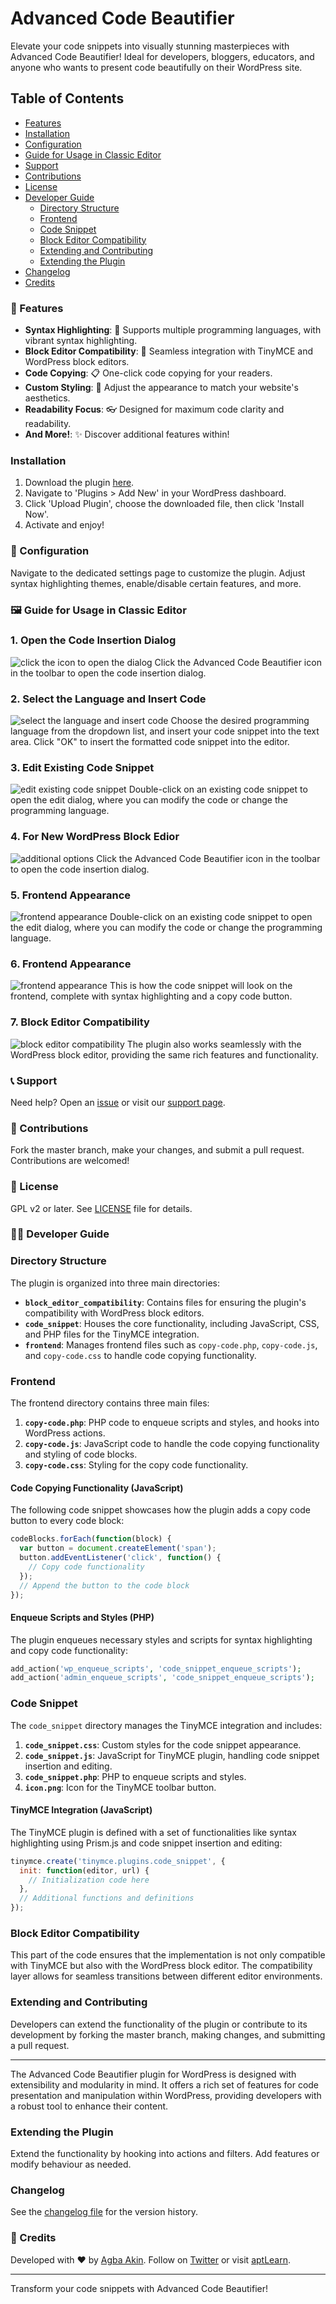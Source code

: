 # Advanced Code Beautifier

Elevate your code snippets into visually stunning masterpieces with Advanced Code Beautifier! Ideal for developers, bloggers, educators, and anyone who wants to present code beautifully on their WordPress site.



## Table of Contents
- [Features](#-Features)
- [Installation](#installation)
- [Configuration](#-configuration)
- [Guide for Usage in Classic Editor](#%EF%B8%8F-guide-for-usage-in-classic-editor)
- [Support](#-support)
- [Contributions](#-contributions)
- [License](#-license)
- [Developer Guide](#-developer-guide)
  - [Directory Structure](#directory-structure)
  - [Frontend](#frontend)
  - [Code Snippet](#code-snippet)
  - [Block Editor Compatibility](#block-editor-compatibility)
  - [Extending and Contributing](#extending-and-contributing)
  - [Extending the Plugin](#extending-the-plugin)
- [Changelog](#changelog)
- [Credits](#-credits)



### 🎨 Features
- **Syntax Highlighting**: 🌈 Supports multiple programming languages, with vibrant syntax highlighting.
- **Block Editor Compatibility**: 🧩 Seamless integration with TinyMCE and WordPress block editors.
- **Code Copying**: 📋 One-click code copying for your readers.
- **Custom Styling**: 💅 Adjust the appearance to match your website's aesthetics.
- **Readability Focus**: 👓 Designed for maximum code clarity and readability.
- **And More!**: ✨ Discover additional features within!

### Installation
1. Download the plugin [here]([link-to-plugin](https://akinolaakeem.com/wp-content/uploads/2023/08/codesnippet-1.zip)).
2. Navigate to 'Plugins > Add New' in your WordPress dashboard.
3. Click 'Upload Plugin', choose the downloaded file, then click 'Install Now'.
4. Activate and enjoy!

### 🔧 Configuration
Navigate to the dedicated settings page to customize the plugin. Adjust syntax highlighting themes, enable/disable certain features, and more.

### 🖼️ Guide for Usage in Classic Editor

### 1. Open the Code Insertion Dialog
![click the icon to open the dialog](./screenshots/screenshot3.png)
Click the Advanced Code Beautifier icon in the toolbar to open the code insertion dialog.

### 2. Select the Language and Insert Code
![select the language and insert code](./screenshots/screenshot2.png)
Choose the desired programming language from the dropdown list, and insert your code snippet into the text area. Click "OK" to insert the formatted code snippet into the editor.

### 3. Edit Existing Code Snippet
![edit existing code snippet](./screenshots/screenshot1.png)
Double-click on an existing code snippet to open the edit dialog, where you can modify the code or change the programming language.

### 4. For New WordPress Block Edior
![additional options](./screenshots/screenshot4.png)
Click the Advanced Code Beautifier icon in the toolbar to open the code insertion dialog.

### 5. Frontend Appearance
![frontend appearance](./screenshots/screenshot5.png)
Double-click on an existing code snippet to open the edit dialog, where you can modify the code or change the programming language.


### 6. Frontend Appearance
![frontend appearance](./screenshots/screenshot7.png)
This is how the code snippet will look on the frontend, complete with syntax highlighting and a copy code button.

### 7. Block Editor Compatibility
![block editor compatibility](./screenshots/screenshot6.png)
The plugin also works seamlessly with the WordPress block editor, providing the same rich features and functionality.


### 📞 Support
Need help? Open an [issue](link-to-support-forum) or visit our [support page](link-to-support-page).

### 🤝 Contributions
Fork the master branch, make your changes, and submit a pull request. Contributions are welcomed!

### 📜 License
GPL v2 or later. See [LICENSE](LICENSE) file for details.

### 👨‍💻 Developer Guide
### Directory Structure
The plugin is organized into three main directories:
- **`block_editor_compatibility`**: Contains files for ensuring the plugin's compatibility with WordPress block editors.
- **`code_snippet`**: Houses the core functionality, including JavaScript, CSS, and PHP files for the TinyMCE integration.
- **`frontend`**: Manages frontend files such as `copy-code.php`, `copy-code.js`, and `copy-code.css` to handle code copying functionality.

### Frontend
The frontend directory contains three main files:
1. **`copy-code.php`**: PHP code to enqueue scripts and styles, and hooks into WordPress actions.
2. **`copy-code.js`**: JavaScript code to handle the code copying functionality and styling of code blocks.
3. **`copy-code.css`**: Styling for the copy code functionality.

#### Code Copying Functionality (JavaScript)
The following code snippet showcases how the plugin adds a copy code button to every code block:
```javascript
codeBlocks.forEach(function(block) {
  var button = document.createElement('span');
  button.addEventListener('click', function() {
    // Copy code functionality
  });
  // Append the button to the code block
});
```

#### Enqueue Scripts and Styles (PHP)
The plugin enqueues necessary styles and scripts for syntax highlighting and copy code functionality:
```php
add_action('wp_enqueue_scripts', 'code_snippet_enqueue_scripts');
add_action('admin_enqueue_scripts', 'code_snippet_enqueue_scripts');
```

### Code Snippet
The `code_snippet` directory manages the TinyMCE integration and includes:
1. **`code_snippet.css`**: Custom styles for the code snippet appearance.
2. **`code_snippet.js`**: JavaScript for TinyMCE plugin, handling code snippet insertion and editing.
3. **`code_snippet.php`**: PHP to enqueue scripts and styles.
4. **`icon.png`**: Icon for the TinyMCE toolbar button.

#### TinyMCE Integration (JavaScript)
The TinyMCE plugin is defined with a set of functionalities like syntax highlighting using Prism.js and code snippet insertion and editing:
```javascript
tinymce.create('tinymce.plugins.code_snippet', {
  init: function(editor, url) {
    // Initialization code here
  },
  // Additional functions and definitions
});
```

### Block Editor Compatibility
This part of the code ensures that the implementation is not only compatible with TinyMCE but also with the WordPress block editor. The compatibility layer allows for seamless transitions between different editor environments.

### Extending and Contributing
Developers can extend the functionality of the plugin or contribute to its development by forking the master branch, making changes, and submitting a pull request.

---

The Advanced Code Beautifier plugin for WordPress is designed with extensibility and modularity in mind. It offers a rich set of features for code presentation and manipulation within WordPress, providing developers with a robust tool to enhance their content.

### Extending the Plugin
Extend the functionality by hooking into actions and filters. Add features or modify behaviour as needed.

### Changelog
See the [changelog file](CHANGELOG.md) for the version history.

### 👏 Credits
Developed with ❤️ by [Agba Akin](https://www.akinolaakeem.com). Follow on [Twitter](https://twitter.com/kynsofficial) or visit [aptLearn](https://www.aptlearn.io).

---

Transform your code snippets with Advanced Code Beautifier!

